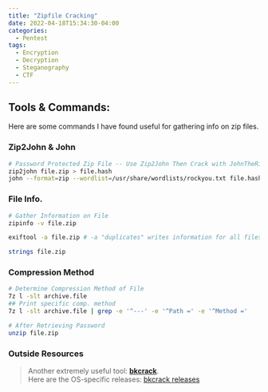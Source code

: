 ```yaml
---
title: "Zipfile Cracking"
date: 2022-04-18T15:34:30-04:00
categories:
  - Pentest
tags:
  - Encryption
  - Decryption
  - Steganography
  - CTF
---
```


## Tools & Commands:

Here are some commands I have found useful for gathering info on zip files.

### Zip2John & John

```bash
# Password Protected Zip File -- Use Zip2John Then Crack with JohnTheRipper
zip2john file.zip > file.hash
john --format=zip --wordlist=/usr/share/wordlists/rockyou.txt file.hash | tee cracked-file.txt
```

### File Info.

```bash
# Gather Information on File
zipinfo -v file.zip

exiftool -a file.zip # -a "duplicates" writes information for all files found in zipfile

strings file.zip
```

### Compression Method

```bash
# Determine Compression Method of File
7z l -slt archive.file
## Print specific comp. method
7z l -slt archive.file | grep -e '^---' -e '^Path =' -e '^Method ='

# After Retrieving Password
unzip file.zip
```

### Outside Resources

> Another extremely useful tool: [**bkcrack**](https://github.com/kimci86/bkcrack).  
> Here are the OS-specific releases: [bkcrack releases](https://github.com/kimci86/bkcrack/releases)
